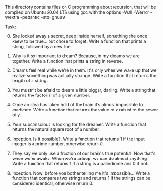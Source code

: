 This directory contains files on C programming about recursion, that will be compiled on Ubuntu 20.04 LTS using gcc with the options -Wall -Werror -Wextra -pedantic -std=gnu89.

Tasks

0. She locked away a secret, deep inside herself, something she once knew to be true... but chose to forget.
Write a function that prints a string, followed by a new line.

1. Why is it so important to dream? Because, in my dreams we are together.
Write a function that prints a string in reverse.

2. Dreams feel real while we're in them. It's only when we wake up that we realize something was actually strange.
Write a function that returns the length of a string.

3. You mustn't be afraid to dream a little bigger, darling.
Write a string that returns the factorial of a given number.

4. Once an idea has taken hold of the brain it's almost impossible to eradicate.
Write a function that returns the value of x raised to the power of y.

5. Your subconscious is looking for the dreamer.
Write a function that returns the natural square root of a number.

6. Inception. Is it possible?.
Write a function that returns 1 if the input integer is a prime number, otherwise return 0.

7. They say we only use a fraction of our brain's true potential. Now that's when we're awake. When we're asleep, we can do almost anything.
Write a function that returns 1 if a string is a palindrome and 0 if not.

8. Inception. Now, before you bother telling me it's impossible...
Write a function that compares two strings and returns 1 if the strings can be considered identical, otherwise return 0.
